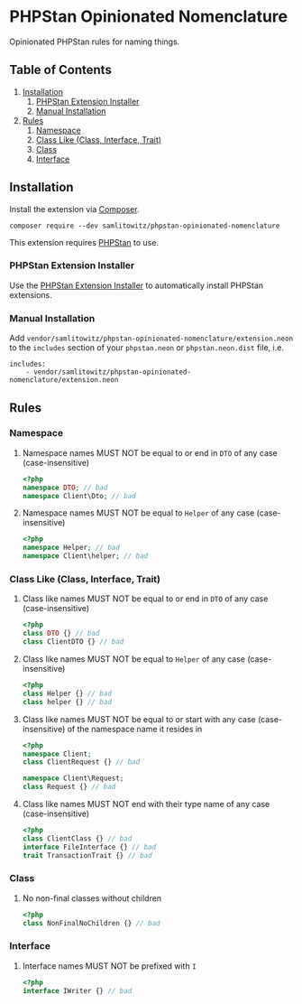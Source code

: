 # PHPStan Opinionated Nomenclature

Opinionated PHPStan rules for naming things.

## Table of Contents

1. [Installation](#installation)
	1. [PHPStan Extension Installer](#phpstan-extension-installer)
	2. [Manual Installation](#manual-installation)
2. [Rules](#rules)
	1. [Namespace](#namespace)
	2. [Class Like (Class, Interface, Trait)](#class-like-class-interface-trait)
	3. [Class](#class)
	4. [Interface](#interface)

## Installation

Install the extension via [Composer](https://getcomposer.org/).

```shell
composer require --dev samlitowitz/phpstan-opinionated-nomenclature
```

This extension requires [PHPStan](https://github.com/phpstan/phpstan) to use.

### PHPStan Extension Installer

Use the [PHPStan Extension Installer](https://github.com/phpstan/extension-installer) to automatically install PHPStan
extensions.

### Manual Installation

Add `vendor/samlitowitz/phpstan-opinionated-nomenclature/extension.neon` to the `includes` section of
your `phpstan.neon` or `phpstan.neon.dist` file, i.e.

```neon
includes:
    - vendor/samlitowitz/phpstan-opinionated-nomenclature/extension.neon
```

## Rules

### Namespace

1. Namespace names MUST NOT be equal to or end in `DTO` of any case (case-insensitive)

   ```php
   <?php
   namespace DTO; // bad
   namespace Client\Dto; // bad
   ```

2. Namespace names MUST NOT be equal to `Helper` of any case (case-insensitive)

   ```php
   <?php
   namespace Helper; // bad
   namespace Client\helper; // bad
   ```

### Class Like (Class, Interface, Trait)

1. Class like names MUST NOT be equal to or end in `DTO` of any case (case-insensitive)

   ```php
   <?php
   class DTO {} // bad
   class ClientDTO {} // bad
   ```

2. Class like names MUST NOT be equal to `Helper` of any case (case-insensitive)

   ```php
   <?php
   class Helper {} // bad
   class helper {} // bad
   ```

3. Class like names MUST NOT be equal to or start with any case (case-insensitive) of the namespace name it resides in

   ```php
   <?php
   namespace Client;
   class ClientRequest {} // bad

   namespace Client\Request;
   class Request {} // bad
   ```

4. Class like names MUST NOT end with their type name of any case (case-insensitive)

   ```php
   <?php
   class ClientClass {} // bad
   interface FileInterface {} // bad
   trait TransactionTrait {} // bad
   ```

### Class

1. No non-final classes without children

   ```php
   <?php
   class NonFinalNoChildren {} // bad
   ```

### Interface

1. Interface names MUST NOT be prefixed with `I`

   ```php
   <?php
   interface IWriter {} // bad
   ```
